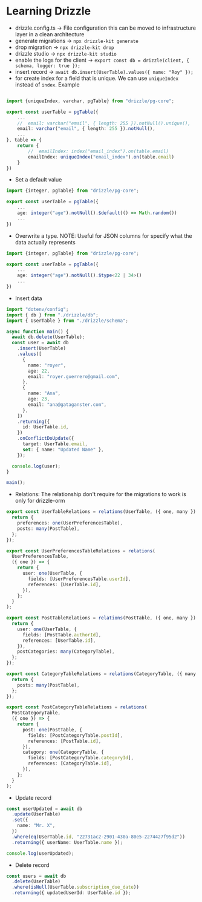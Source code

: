 # Learning Drizzle

- drizzle.config.ts -> File configuration this can be moved to infrastructure layer in a clean architecture
- generate migrations -> `npx drizzle-kit generate`
- drop migration -> `npx drizzle-kit drop`
- drizzle studio -> `npx drizzle-kit studio`
- enable the logs for the client -> `export const db = drizzle(client, { schema, logger: true });`
- insert record -> `await db.insert(UserTable).values({ name: "Roy" });`
- for create index for a field that is unique. We can use `uniqueIndex` instead of `index`. Example

```ts

import {uniqueIndex, varchar, pgTable} from "drizzle/pg-core";

export const userTable = pgTable({
    ...
    //  email: varchar("email", { length: 255 }).notNull().unique(),
    email: varchar("email", { length: 255 }).notNull(),
    ...
}, table => {
    return {
        //  emailIndex: index("email_index").on(table.email)
        emailIndex: uniqueIndex("email_index").on(table.email)
    }
})

```

- Set a default value

```ts
import {integer, pgTable} from "drizzle/pg-core";

export const userTable = pgTable({
    ...
    age: integer("age").notNull().$default(() => Math.random())
    ...
})
```

- Overwrite a type. NOTE: Useful for JSON columns for specify what the data actually represents

```ts
import {integer, pgTable} from "drizzle/pg-core";

export const userTable = pgTable({
    ...
    age: integer("age").notNull().$type<22 | 34>()
    ...
})
```

- Insert data

```ts
import "dotenv/config";
import { db } from "./drizzle/db";
import { UserTable } from "./drizzle/schema";

async function main() {
  await db.delete(UserTable);
  const user = await db
    .insert(UserTable)
    .values([
      {
        name: "royer",
        age: 22,
        email: "royer.guerrero@gmail.com",
      },
      {
        name: "Ana",
        age: 23,
        email: "ana@gataganster.com",
      },
    ])
    .returning({
      id: UserTable.id,
    })
    .onConflictDoUpdate({
      target: UserTable.email,
      set: { name: "Updated Name" },
    });

  console.log(user);
}

main();
```

- Relations: The relationship don't require for the migrations to work is only for drizzle-orm

```ts
export const UserTableRelations = relations(UserTable, ({ one, many }) => {
  return {
    preferences: one(UserPreferencesTable),
    posts: many(PostTable),
  };
});

export const UserPreferencesTableRelations = relations(
  UserPreferencesTable,
  ({ one }) => {
    return {
      user: one(UserTable, {
        fields: [UserPreferencesTable.userId],
        references: [UserTable.id],
      }),
    };
  }
);

export const PostTableRelations = relations(PostTable, ({ one, many }) => {
  return {
    user: one(UserTable, {
      fields: [PostTable.authorId],
      references: [UserTable.id],
    }),
    postCategories: many(CategoryTable),
  };
});

export const CategoryTableRelations = relations(CategoryTable, ({ many }) => {
  return {
    posts: many(PostTable),
  };
});

export const PostCategoryTableRelations = relations(
  PostCategoryTable,
  ({ one }) => {
    return {
      post: one(PostTable, {
        fields: [PostCategoryTable.postId],
        references: [PostTable.id],
      }),
      category: one(CategoryTable, {
        fields: [PostCategoryTable.categoryId],
        references: [CategoryTable.id],
      }),
    };
  }
);
```

- Update record

```ts
const userUpdated = await db
  .update(UserTable)
  .set({
    name: "Mr. X",
  })
  .where(eq(UserTable.id, "22731ac2-2901-430a-80e5-2274427f95d2"))
  .returning({ userName: UserTable.name });

console.log(userUpdated);
```

- Delete record

```ts
const users = await db
  .delete(UserTable)
  .where(isNull(UserTable.subscription_due_date))
  .returning({ updatedUserId: UserTable.id });
```
